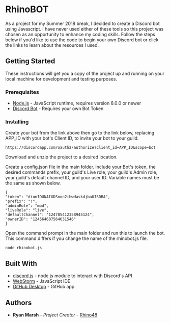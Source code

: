 # RhinoBOT

As a project for my Summer 2018 break, I decided to create a Discord bot using Javascript.
I have never used either of these tools so this project was chosen as an opportunity to enhance my coding skills.
Follow the steps below if you'd like to use the code to begin your own Discord bot or click the links to learn about the resources I used.

## Getting Started

These instructions will get you a copy of the project up and running on your local machine for development and testing purposes.

### Prerequisites

* [Node.js](https://nodejs.org/en/) - JavaScript runtime, requires version 6.0.0 or newer
* [Discord Bot](https://discordapp.com/developers/applications/me) - Requires your own Bot Token

### Installing

Create your bot from the link above then go to the link below,
replacing APP_ID with your bot's Client ID, to invite your bot to your guild.

```
https://discordapp.com/oauth2/authorize?client_id=APP_ID&scope=bot
```

Download and unzip the project to a desired location.

Create a config.json file in the main folder. Include your Bot's token,
the desired commands prefix, your guild's Live role, your guild's Admin role, your guild's default channel ID, and your user ID.
Variable names must be the same as shown below.

```
{
"token": "diunIDUNAIUDSnon2ibwdaskdjbaUISDBA",
"prefix": "!",
"adminRole": "mod",
"liveRole": "live",
"defaultChannel": "124785412358945124",
"ownerID": "124564687564631546"
}
```

Open the command prompt in the main folder and run this to launch the bot.
This command differs if you change the name of the rhinobot.js file.

```
node rhinobot.js
```

## Built With

* [discord.js](https://discord.js.org/#/) - node.js module to interact with Discord's API
* [WebStorm](https://www.jetbrains.com/webstorm/) - JavaScript IDE
* [GitHub Desktop](https://desktop.github.com/) - GitHub app

## Authors

* **Ryan Marsh** - *Project Creator* - [Rhino48](https://github.com/Rhino48)
